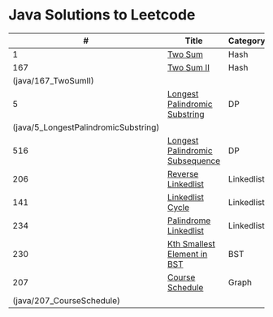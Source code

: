 # Java Solutions to Leetcode 

| #        |  Title                                                                                        |  Category          | Solution          |
|----------|-----------------------------------------------------------------------------------------------|--------------------|-------------------|
| 1        |  [Two Sum](https://leetcode.com/problems/two)                                                 | Hash               | [solution](java/1_TwoSumI)|
| 167      |  [Two Sum II](https://leetcode.com/problems/two-sum-ii-input-array-is-sorted/)                | Hash               | [solution]
(java/167_TwoSumII)| 
| 5        |  [Longest Palindromic Substring](https://leetcode.com/problems/longest-palindromic-substring/)| DP                 | [solution]
(java/5_LongestPalindromicSubstring)| 
| 516      |  [Longest Palindromic Subsequence](https://leetcode.com/problems/longest-palindromic-subsequence/)| DP             | [solution](java/516_LongestPalindromicSubsequence)| 
| 206      |  [Reverse Linkedlist](https://leetcode.com/problems/reverse-linked-list/)                     | Linkedlist         | [solution](java/206_ReverseLinkedlist)|
| 141      |  [Linkedlist Cycle](https://leetcode.com/problems/linked-list-cycle/)                         | Linkedlist         | [solution](java/141_LinkedlistCycle)|  
| 234      |  [Palindrome Linkedlist](https://leetcode.com/problems/palindrome-linked-list/)               | Linkedlist         | [solution]                  (java/234_PalindromeLinkedlist)| 
| 230      |  [Kth Smallest Element in BST](https://leetcode.com/problems/kth-smallest-element-in-a-bst/)  | BST                | [solution]                 (java/230_KthSmallestElementInBST)| 
| 207      |  [Course Schedule](https://leetcode.com/problems/course-schedule/)                            | Graph              | [solution]
(java/207_CourseSchedule)| 


